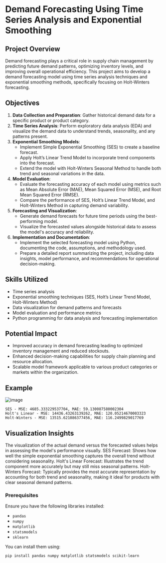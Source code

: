 # Demand Forecasting Using Time Series Analysis and Exponential Smoothing

## Project Overview

Demand forecasting plays a critical role in supply chain management by predicting future demand patterns, optimizing inventory levels, and improving overall operational efficiency. This project aims to develop a demand forecasting model using time series analysis techniques and exponential smoothing methods, specifically focusing on Holt-Winters forecasting.

## Objectives

1. **Data Collection and Preparation**: Gather historical demand data for a specific product or product category.
2. **Time Series Analysis**: Perform exploratory data analysis (EDA) and visualize the demand data to understand trends, seasonality, and any patterns present.
3. **Exponential Smoothing Models**:
   - Implement Simple Exponential Smoothing (SES) to create a baseline forecast.
   - Apply Holt’s Linear Trend Model to incorporate trend components into the forecast.
   - Extend the model with Holt-Winters Seasonal Method to handle both trend and seasonal variations in the data.
4. **Model Evaluation**:
   - Evaluate the forecasting accuracy of each model using metrics such as Mean Absolute Error (MAE), Mean Squared Error (MSE), and Root Mean Squared Error (RMSE).
   - Compare the performance of SES, Holt’s Linear Trend Model, and Holt-Winters Method in capturing demand variability.
5. **Forecasting and Visualization**:
   - Generate demand forecasts for future time periods using the best-performing model.
   - Visualize the forecasted values alongside historical data to assess the model's accuracy and reliability.
6. **Implementation and Documentation**:
   - Implement the selected forecasting model using Python, documenting the code, assumptions, and methodology used.
   - Prepare a detailed report summarizing the project, including data insights, model performance, and recommendations for operational decision-making.


## Skills Utilized

- Time series analysis
- Exponential smoothing techniques (SES, Holt’s Linear Trend Model, Holt-Winters Method)
- Data visualization for demand patterns and forecasts
- Model evaluation and performance metrics
- Python programming for data analysis and forecasting implementation

## Potential Impact

- Improved accuracy in demand forecasting leading to optimized inventory management and reduced stockouts.
- Enhanced decision-making capabilities for supply chain planning and resource allocation.
- Scalable model framework applicable to various product categories or markets within the organization.

## Example

![image](https://github.com/nkusharoraa/SCM/assets/59050030/4a96610b-39d2-4fdb-a1f3-216686a72256)
```
SES - MSE: 4685.333229537704, MAE: 59.130087580002304
Holt's Linear - MSE: 14436.43263139262, MAE: 120.05214670003323
Holt-Winters - MSE: 13515.621086377456, MAE: 116.2499829017769
```

## Visualization Insights

The visualization of the actual demand versus the forecasted values helps in assessing the model's performance visually.
SES Forecast: Shows how well the simple exponential smoothing captures the overall trend without considering seasonality.
Holt's Linear Forecast: Illustrates the trend component more accurately but may still miss seasonal patterns.
Holt-Winters Forecast: Typically provides the most accurate representation by accounting for both trend and seasonality, making it ideal for products with clear seasonal demand patterns.

### Prerequisites

Ensure you have the following libraries installed:
- `pandas`
- `numpy`
- `matplotlib`
- `statsmodels`
- `sklearn`

You can install them using:
```bash
pip install pandas numpy matplotlib statsmodels scikit-learn
